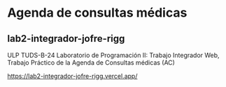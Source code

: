 # Agenda de consultas médicas

## lab2-integrador-jofre-rigg
ULP TUDS-B-24 Laboratorio de Programación II: Trabajo Integrador Web, Trabajo Práctico de la Agenda de Consultas médicas (AC)

https://lab2-integrador-jofre-rigg.vercel.app/
